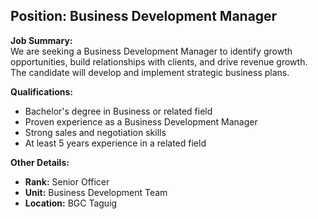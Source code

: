 ## **Position: Business Development Manager**

**Job Summary:**  
We are seeking a Business Development Manager to identify growth opportunities, build relationships with clients, and drive revenue growth. The candidate will develop and implement strategic business plans.

**Qualifications:**  
- Bachelor's degree in Business or related field
- Proven experience as a Business Development Manager
- Strong sales and negotiation skills
- At least 5 years experience in a related field

**Other Details:**
- **Rank:** Senior Officer
- **Unit:** Business Development Team
- **Location:** BGC Taguig